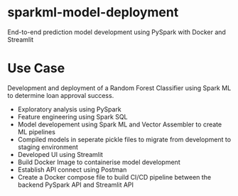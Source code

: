 # sparkml-model-deployment
End-to-end prediction model development using PySpark with Docker and Streamlit

# Use Case

Development and deployment of a Random Forest Classifier using Spark ML to determine loan approval success.

* Exploratory analysis using PySpark
* Feature engineering using Spark SQL
* Model developement using Spark ML and Vector Assembler to create ML pipelines
* Compiled models in seperate pickle files to migrate from development to staging environment
* Developed UI using Streamlit 
* Build Docker Image to containerise model development
* Establish API connect using Postman 
* Create a Docker compose file to build CI/CD pipeline between the backend PySpark API and Streamlit API

